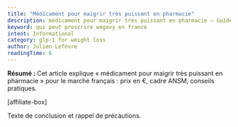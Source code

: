 ```yaml
---
title: "Médicament pour maigrir très puissant en pharmacie"
description: médicament pour maigrir très puissant en pharmacie — Guide marché français.
keyword: qui peut prescrire wegovy en france
intent: Informational
category: glp-1 for weight loss
author: Julien Lefèvre
readingTime: 6
---
```

**Résumé :** Cet article explique « médicament pour maigrir très puissant en pharmacie » pour le marché français : prix en €, cadre ANSM, conseils pratiques.


[affiliate-box]

Texte de conclusion et rappel de précautions.

























































